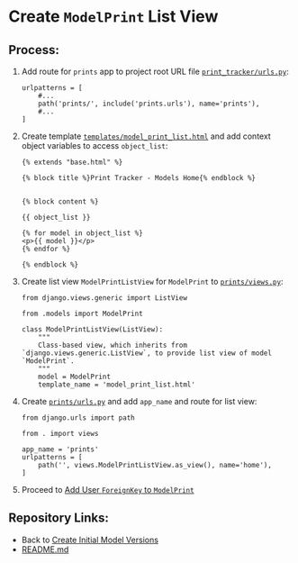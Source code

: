 # Create `ModelPrint` List View

## Process:

1. Add route for `prints` app to project root URL file [`print_tracker/urls.py`](../print_tracker/urls.py):
    ```
    urlpatterns = [
        #...
        path('prints/', include('prints.urls'), name='prints'),
        #...
    ]
    ```

1. Create template [`templates/model_print_list.html`](../templates/model_print_list.html) and add context object variables to access `object_list`:
    ```
    {% extends "base.html" %}

    {% block title %}Print Tracker - Models Home{% endblock %}


    {% block content %}

    {{ object_list }}

    {% for model in object_list %}
    <p>{{ model }}</p>
    {% endfor %}

    {% endblock %}
    ```

1. Create list view `ModelPrintListView` for `ModelPrint` to [`prints/views.py`](../prints/views.py):
    ```
    from django.views.generic import ListView

    from .models import ModelPrint

    class ModelPrintListView(ListView):
        """
        Class-based view, which inherits from `django.views.generic.ListView`, to provide list view of model `ModelPrint`.
        """
        model = ModelPrint
        template_name = 'model_print_list.html'
    ```

1. Create [`prints/urls.py`](../prints/urls.py) and add `app_name` and route for list view:
    ```
    from django.urls import path

    from . import views

    app_name = 'prints'
    urlpatterns = [
        path('', views.ModelPrintListView.as_view(), name='home'),
    ]
    ```

1. Proceed to [Add User `ForeignKey` to `ModelPrint`](./03_add_user_foreign_key_to_model_print.md)


## Repository Links:
* Back to [Create Initial Model Versions](./01_create_initial_model_versions.md)
* [README.md](../README.md)